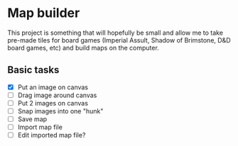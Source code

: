 # Map builder

This project is something that will hopefully be small and allow me to
take pre-made tiles for board games (Imperial Assult, Shadow of
Brimstone, D&D board games, etc) and build maps on the computer.

## Basic tasks
* [x] Put an image on canvas
* [ ] Drag image around canvas
* [ ] Put 2 images on canvas
* [ ] Snap images into one "hunk"
* [ ] Save map
* [ ] Import map file
* [ ] Edit imported map file?
